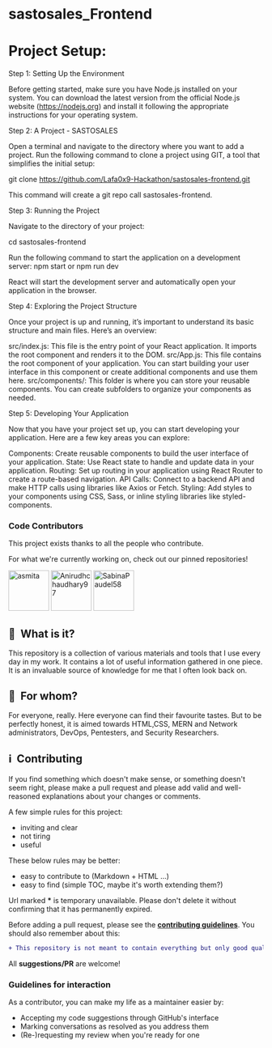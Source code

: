 # sastosales_Frontend


# Project Setup:

Step 1: Setting Up the Environment

Before getting started, make sure you have Node.js installed on your system. You can download the latest version from the official Node.js website (https://nodejs.org) and install it following the appropriate instructions for your operating system.

Step 2: A Project - SASTOSALES

Open a terminal and navigate to the directory where you want to add a project. Run the following command to clone a project using GIT, a tool that simplifies the initial setup:

git clone https://github.com/Lafa0x9-Hackathon/sastosales-frontend.git

This command will create a git repo call sastosales-frontend.

Step 3: Running the Project

Navigate to the directory of your project:

cd sastosales-frontend

Run the following command to start the application on a development server:
npm start or npm run dev

React will start the development server and automatically open your application in the browser.

Step 4: Exploring the Project Structure

Once your project is up and running, it’s important to understand its basic structure and main files. Here’s an overview:

src/index.js: This file is the entry point of your React application. It imports the root component and renders it to the DOM.
src/App.js: This file contains the root component of your application. You can start building your user interface in this component or create additional components and use them here.
src/components/: This folder is where you can store your reusable components. You can create subfolders to organize your components as needed.

Step 5: Developing Your Application

Now that you have your project set up, you can start developing your application. Here are a few key areas you can explore:

Components: Create reusable components to build the user interface of your application.
State: Use React state to handle and update data in your application.
Routing: Set up routing in your application using React Router to create a route-based navigation.
API Calls: Connect to a backend API and make HTTP calls using libraries like Axios or Fetch.
Styling: Add styles to your components using CSS, Sass, or inline styling libraries like styled-components.

### Code Contributors

This project exists thanks to all the people who contribute. 

For what we're currently working on, check out our pinned repositories!

[//]: contributor-faces
<a href="https://github.com/Asmita-Nyoupane"><img src="https://avatars.githubusercontent.com/u/74106020?v=4" title="asmita" width="80" height="80"></a>
<a href="https://github.com/Anirudhchaudhary97"><img src="https://avatars.githubusercontent.com/u/128168439?v=4" title="Anirudhchaudhary97" width="80" height="80"></a>
<a href="https://github.com/SabinaPaudel58"><img src="https://avatars.githubusercontent.com/u/67220183?v=4" title="SabinaPaudel58" width="80" height="80"></a>

[//]: contributor-faces

## :notebook_with_decorative_cover: &nbsp;What is it?

This repository is a collection of various materials and tools that I use every day in my work. It contains a lot of useful information gathered in one piece. It is an invaluable source of knowledge for me that I often look back on.

## :restroom: &nbsp;For whom?

For everyone, really. Here everyone can find their favourite tastes. But to be perfectly honest, it is aimed towards HTML,CSS, MERN and Network administrators, DevOps, Pentesters, and Security Researchers.

## :information_source: &nbsp;Contributing

If you find something which doesn't make sense, or something doesn't seem right, please make a pull request and please add valid and well-reasoned explanations about your changes or comments.

A few simple rules for this project:

- inviting and clear
- not tiring
- useful

These below rules may be better:

- easy to contribute to (Markdown + HTML ...)
- easy to find (simple TOC, maybe it's worth extending them?)

Url marked **\*** is temporary unavailable. Please don't delete it without confirming that it has permanently expired.

Before adding a pull request, please see the **[contributing guidelines](.github/CONTRIBUTING.md)**. You should also remember about this:

```diff
+ This repository is not meant to contain everything but only good quality stuff.
```

All **suggestions/PR** are welcome!


### Guidelines for interaction

As a contributor, you can make my life as a maintainer easier by:
 - Accepting my code suggestions through GitHub's interface
 - Marking conversations as resolved as you address them
 - (Re-)requesting my review when you're ready for one
